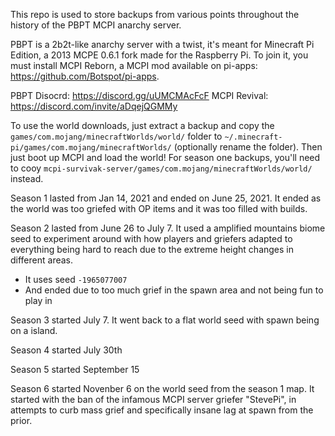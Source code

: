 This repo is used to store backups from various points throughout the history of the PBPT MCPI anarchy server.

PBPT is a 2b2t-like anarchy server with a twist, it's meant for Minecraft Pi Edition, a 2013 MCPE 0.6.1 fork made for the Raspberry Pi. To join it, you must install MCPI Reborn, a MCPI mod available on pi-apps: https://github.com/Botspot/pi-apps. 

PBPT Disocrd: https://discord.gg/uUMCMAcFcF
MCPI Revival: https://discord.com/invite/aDqejQGMMy

To use the world downloads, just extract a backup and copy the `games/com.mojang/minecraftWorlds/world/` folder to `~/.minecraft-pi/games/com.mojang/minecraftWorlds/` (optionally rename the folder). Then just boot up MCPI and load the world! For season one backups, you'll need to cooy `mcpi-survivak-server/games/com.mojang/minecraftWorlds/world/` instead.

Season 1 lasted from Jan 14, 2021 and ended on June 25, 2021. It ended as the world was too griefed with OP items and it was too filled with builds.

Season 2 lasted from June 26 to July 7. It used a amplified mountains biome seed to experiment around with how players and griefers adapted to everything being hard to reach due to the extreme height changes in different areas.  
- It uses seed `-1965077007`
- And ended due to too much grief in the spawn area and not being fun to play in

Season 3 started July 7. It went back to a flat world seed with spawn being on a island. 

Season 4 started July 30th

Season 5 started September 15

Season 6 started Novenber 6 on the world seed from the season 1 map. It started with the ban of the infamous MCPI server griefer "StevePi", in attempts to curb mass grief and specifically insane lag at spawn from the prior. 


